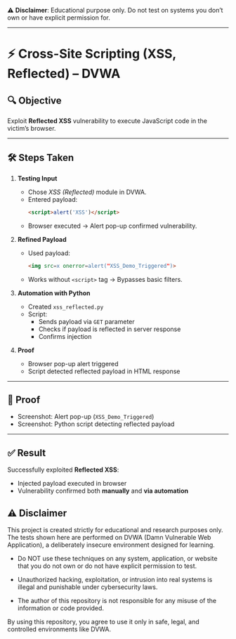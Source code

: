 ⚠️ **Disclaimer**: Educational purpose only. Do not test on systems you don’t own or have explicit permission for.

---

# ⚡ Cross-Site Scripting (XSS, Reflected) – DVWA

## 🔍 Objective
Exploit **Reflected XSS** vulnerability to execute JavaScript code in the victim’s browser.

---

## 🛠️ Steps Taken

1. **Testing Input**
   - Chose *XSS (Reflected)* module in DVWA.
   - Entered payload:
     ```html
     <script>alert('XSS')</script>
     ```
   - Browser executed → Alert pop-up confirmed vulnerability.

2. **Refined Payload**
   - Used payload:
     ```html
     <img src=x onerror=alert("XSS_Demo_Triggered")>
     ```
   - Works without `<script>` tag → Bypasses basic filters.

3. **Automation with Python**
   - Created `xss_reflected.py`
   - Script:
     - Sends payload via `GET` parameter
     - Checks if payload is reflected in server response
     - Confirms injection

4. **Proof**
   - Browser pop-up alert triggered
   - Script detected reflected payload in HTML response

---

## 📸 Proof
- Screenshot: Alert pop-up (`XSS_Demo_Triggered`)
- Screenshot: Python script detecting reflected payload

---

## ✅ Result
Successfully exploited **Reflected XSS**:
- Injected payload executed in browser
- Vulnerability confirmed both **manually** and **via automation**


## ⚠️ Disclaimer

This project is created strictly for educational and research purposes only.
The tests shown here are performed on DVWA (Damn Vulnerable Web Application), a deliberately insecure environment designed for learning.
  - Do NOT use these techniques on any system, application, or    website that you do not own or do not have explicit permission to test.

  - Unauthorized hacking, exploitation, or intrusion into real systems is illegal and punishable under cybersecurity laws.

  - The author of this repository is not responsible for any misuse of the information or code provided.

By using this repository, you agree to use it only in safe, legal, and controlled environments like DVWA.